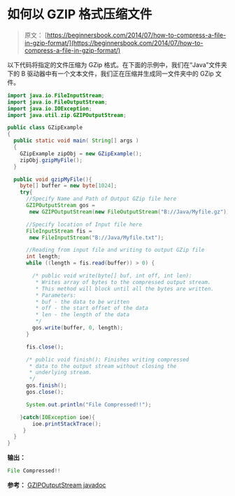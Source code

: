 # 如何以 GZIP 格式压缩文件

> 原文： [https://beginnersbook.com/2014/07/how-to-compress-a-file-in-gzip-format/](https://beginnersbook.com/2014/07/how-to-compress-a-file-in-gzip-format/)

以下代码将指定的文件压缩为 GZip 格式。在下面的示例中，我们在“Java”文件夹下的 B 驱动器中有一个文本文件，我们正在压缩并生成同一文件夹中的 GZip 文件。

```java
import java.io.FileInputStream;
import java.io.FileOutputStream;
import java.io.IOException;
import java.util.zip.GZIPOutputStream;

public class GZipExample
{
  public static void main( String[] args )
  {
    GZipExample zipObj = new GZipExample();
    zipObj.gzipMyFile();
  }

  public void gzipMyFile(){ 
    byte[] buffer = new byte[1024];
    try{
      //Specify Name and Path of Output GZip file here
      GZIPOutputStream gos = 
       new GZIPOutputStream(new FileOutputStream("B://Java/Myfile.gz"));

      //Specify location of Input file here
      FileInputStream fis = 
       new FileInputStream("B://Java/Myfile.txt");

      //Reading from input file and writing to output GZip file
      int length;
      while ((length = fis.read(buffer)) > 0) {

        /* public void write(byte[] buf, int off, int len): 
         * Writes array of bytes to the compressed output stream.
         * This method will block until all the bytes are written.
         * Parameters:
         * buf - the data to be written
         * off - the start offset of the data
         * len - the length of the data
         */
        gos.write(buffer, 0, length);
      }

      fis.close();

      /* public void finish(): Finishes writing compressed 
       * data to the output stream without closing the 
       * underlying stream.
       */
      gos.finish();
      gos.close();

      System.out.println("File Compressed!!");

    }catch(IOException ioe){
        ioe.printStackTrace(); 
     }
  }
}
```

**输出：**

```java
File Compressed!!
```

**参考：**
[GZIPOutputStream javadoc](https://docs.oracle.com/javase/7/docs/api/java/util/zip/GZIPOutputStream.html)